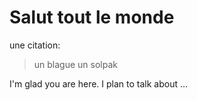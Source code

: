 # Salut tout le monde
une citation:
>un blague un solpak

I'm glad you are here. I plan to talk about ...

